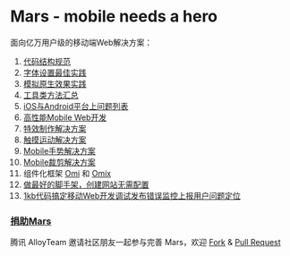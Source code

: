 Mars - mobile needs a hero
====

面向亿万用户级的移动端Web解决方案：

1. [代码结构规范](./solutions/project-structure.md)
2. [字体设置最佳实践](./solutions/font-family.md)
3. [模拟原生效果实践](./solutions/)
4. [工具类方法汇总](./tools/)
5. [iOS与Android平台上问题列表](./issues/)
6. [高性能Mobile Web开发](./performance/)
7. [特效制作解决方案](http://alloyteam.github.io/AlloyTouch/transformjs/)
9. [触摸运动解决方案](https://github.com/AlloyTeam/AlloyTouch)
10. [Mobile手势解决方案](https://github.com/AlloyTeam/AlloyFinger)
11. [Mobile裁剪解决方案](https://github.com/AlloyTeam/AlloyCrop)
12. 组件化框架 [Omi](https://github.com/AlloyTeam/omi) 和 [Omix](https://github.com/AlloyTeam/omix) 
13. [做最好的脚手架，创建网站无需配置](https://github.com/AlloyTeam/omi-cli)
14. [1kb代码搞定移动Web开发调试发布错误监控上报用户问题定位](https://github.com/AlloyTeam/AlloyLever)

### [捐助Mars](http://alloyteam.github.io/donate.html)

腾讯 AlloyTeam 邀请社区朋友一起参与完善 Mars，欢迎 [Fork](https://github.com/AlloyTeam/Mars/fork) & [Pull Request](https://github.com/AlloyTeam/Mars/pulls)
